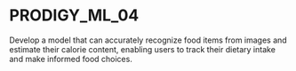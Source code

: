 # PRODIGY_ML_04
Develop a model that can accurately recognize food items from images and estimate their calorie content, enabling users to track their dietary intake and make informed food choices.
